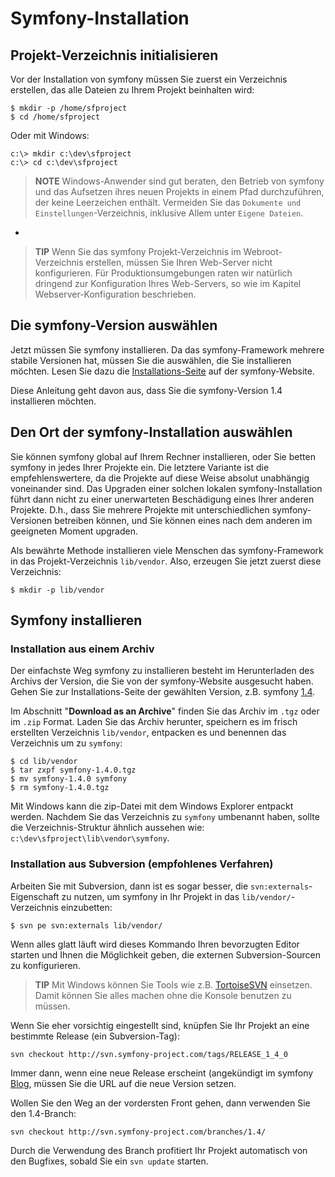 Symfony-Installation
====================

Projekt-Verzeichnis initialisieren
----------------------------------

Vor der Installation von symfony müssen Sie zuerst ein Verzeichnis erstellen, 
das alle Dateien zu Ihrem Projekt beinhalten wird:

    $ mkdir -p /home/sfproject
    $ cd /home/sfproject

Oder mit Windows:

    c:\> mkdir c:\dev\sfproject
    c:\> cd c:\dev\sfproject

>**NOTE**
>Windows-Anwender sind gut beraten, den Betrieb von symfony und das Aufsetzen 
>ihres neuen Projekts in einem Pfad durchzuführen, der keine Leerzeichen 
>enthält. Vermeiden Sie das `Dokumente und Einstellungen`-Verzeichnis, inklusive 
>Allem unter `Eigene Dateien`.

-

>**TIP**
>Wenn Sie das symfony Projekt-Verzeichnis im Webroot-Verzeichnis erstellen, 
>müssen Sie Ihren Web-Server nicht konfigurieren. Für Produktionsumgebungen 
>raten wir natürlich dringend zur Konfiguration Ihres Web-Servers, so wie im 
>Kapitel Webserver-Konfiguration beschrieben.

Die symfony-Version auswählen
-----------------------------

Jetzt müssen Sie symfony installieren. Da das symfony-Framework mehrere stabile 
Versionen hat, müssen Sie die auswählen, die Sie installieren möchten. Lesen Sie 
dazu die [Installations-Seite](http://www.symfony-project.org/installation) auf 
der symfony-Website.

Diese Anleitung geht davon aus, dass Sie die symfony-Version 1.4 installieren möchten.

Den Ort der symfony-Installation auswählen
------------------------------------------

Sie können symfony global auf Ihrem Rechner installieren, oder Sie betten 
symfony in jedes Ihrer Projekte ein. Die letztere Variante ist die 
empfehlenswertere, da die Projekte auf diese Weise absolut unabhängig 
voneinander sind. Das Upgraden einer solchen lokalen symfony-Installation führt 
dann nicht zu einer unerwarteten Beschädigung eines Ihrer anderen Projekte. 
D.h., dass Sie mehrere Projekte mit unterschiedlichen symfony-Versionen 
betreiben können, und Sie können eines nach dem anderen im geeigneten Moment 
upgraden.

Als bewährte Methode installieren viele Menschen das symfony-Framework in das 
Projekt-Verzeichnis `lib/vendor`. Also, erzeugen Sie jetzt zuerst diese 
Verzeichnis:

    $ mkdir -p lib/vendor

Symfony installieren
--------------------

### Installation aus einem Archiv

Der einfachste Weg symfony zu installieren besteht im Herunterladen des Archivs 
der Version, die Sie von der symfony-Website ausgesucht haben. Gehen Sie zur 
Installations-Seite der gewählten Version, z.B. symfony 
[1.4](http://www.symfony-project.org/installation/1_4).

Im Abschnitt "**Download as an Archive**" finden Sie das Archiv im `.tgz` oder im `.zip` 
Format. Laden Sie das Archiv herunter, speichern es im frisch erstellten 
Verzeichnis `lib/vendor`, entpacken es und benennen das Verzeichnis um zu 
`symfony`:

    $ cd lib/vendor
    $ tar zxpf symfony-1.4.0.tgz
    $ mv symfony-1.4.0 symfony
    $ rm symfony-1.4.0.tgz

Mit Windows kann die zip-Datei mit dem Windows Explorer entpackt werden. Nachdem 
Sie das Verzeichnis zu `symfony` umbenannt haben, sollte die Verzeichnis-Struktur 
ähnlich aussehen wie: `c:\dev\sfproject\lib\vendor\symfony`.

### Installation aus Subversion (empfohlenes Verfahren)

Arbeiten Sie mit Subversion, dann ist es sogar besser, die 
`svn:externals`-Eigenschaft zu nutzen, um symfony in Ihr Projekt in das 
`lib/vendor/`-Verzeichnis einzubetten:

    $ svn pe svn:externals lib/vendor/

Wenn alles glatt läuft wird dieses Kommando Ihren bevorzugten Editor starten und 
Ihnen die Möglichkeit geben, die externen Subversion-Sourcen zu konfigurieren.

>**TIP**
>Mit Windows können Sie Tools wie z.B. [TortoiseSVN](http://tortoisesvn.net/) 
>einsetzen. Damit können Sie alles machen ohne die Konsole benutzen zu müssen.

Wenn Sie eher vorsichtig eingestellt sind, knüpfen Sie Ihr Projekt an eine 
bestimmte Release (ein Subversion-Tag):

    svn checkout http://svn.symfony-project.com/tags/RELEASE_1_4_0

Immer dann, wenn eine neue Release erscheint (angekündigt im symfony 
[Blog](http://www.symfony-project.org/blog/), müssen Sie die URL auf die neue 
Version setzen.

Wollen Sie den Weg an der vordersten Front gehen, dann verwenden Sie den 
1.4-Branch:

    svn checkout http://svn.symfony-project.com/branches/1.4/

Durch die Verwendung des Branch profitiert Ihr Projekt automatisch von den 
Bugfixes, sobald Sie ein `svn update` starten.

